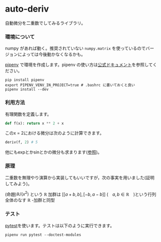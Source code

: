 # auto-deriv
自動微分を二重数でしてみるライブラリ。

<!-- ### ブランチ戦略

Githubフローです。MR先はmasterブランチです。 -->

### 環境について
numpy があれば動く。推奨されていない `numpy.matrix` を使っているのでバージョンによっては今後動かなくなるかも。

[pipenv](https://github.com/pypa/pipenv) で環境を作成します。pipenv の使い方は[公式ドキュメント](https://pipenv-ja.readthedocs.io/ja/translate-ja/)を参照してください。

```shell
pip install pipenv
export PIPENV_VENV_IN_PROJECT=true # .bashrc に書いておくと良い
pipenv install --dev
```

### 利用方法
有理関数を定義します。
```python
def f(x): return x ** 2 + x
```
このx = 2における微分は次のように計算できます。
```python
deriv(f, 2) # 5
```
他にもexpとかsinとかの微分も求まります([参照](https://github.com/somisawa/auto-deriv/blob/main/tests/test_deriv.py))。

### 原理
二重数を無理やり演算から実装してもいいですが，次の事実を用いました(証明してみよう)。

(命題)$\mathbb{R} / (x^2)$ という $\mathbb{R}$ 加群は $[[a + b, b],[-b, a - b]]$ (　$a, b\in \mathbb{R}$　)という行列全体のなす $\mathbb{R}$ -加群と同型

### テスト

[pytest](https://docs.pytest.org/en/latest/)を使います。テストは以下のように実行できます。

```shell
pipenv run pytest --doctest-modules
```
